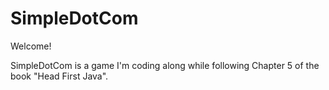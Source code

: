# SimpleDotCom

Welcome!

SimpleDotCom is a game I'm coding along while following Chapter 5 of the book "Head First Java". 

